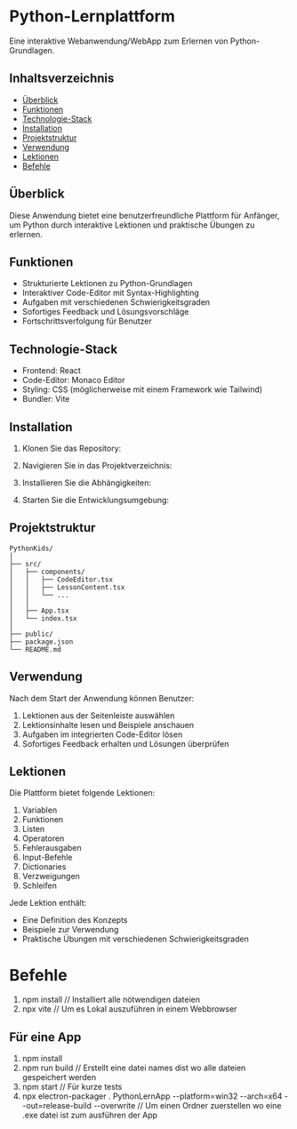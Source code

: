 # Python-Lernplattform

Eine interaktive Webanwendung/WebApp zum Erlernen von Python-Grundlagen.

## Inhaltsverzeichnis

- [Überblick](#überblick)
- [Funktionen](#funktionen)
- [Technologie-Stack](#technologie-stack)
- [Installation](#installation)
- [Projektstruktur](#projektstruktur)
- [Verwendung](#verwendung)
- [Lektionen](#lektionen)
- [Befehle](#befehle)

## Überblick

Diese Anwendung bietet eine benutzerfreundliche Plattform für Anfänger, um Python durch interaktive Lektionen und praktische Übungen zu erlernen.

## Funktionen

- Strukturierte Lektionen zu Python-Grundlagen
- Interaktiver Code-Editor mit Syntax-Highlighting
- Aufgaben mit verschiedenen Schwierigkeitsgraden
- Sofortiges Feedback und Lösungsvorschläge
- Fortschrittsverfolgung für Benutzer

## Technologie-Stack

- Frontend: React
- Code-Editor: Monaco Editor
- Styling: CSS (möglicherweise mit einem Framework wie Tailwind)
- Bundler: Vite

## Installation

1. Klonen Sie das Repository:

2. Navigieren Sie in das Projektverzeichnis:

3. Installieren Sie die Abhängigkeiten:

4. Starten Sie die Entwicklungsumgebung:


## Projektstruktur

```
PythonKids/
│
├── src/
│   ├── components/
│   │   ├── CodeEditor.tsx
│   │   ├── LessonContent.tsx
│   │   └── ...
│   │
│   ├── App.tsx
│   └── index.tsx
│
├── public/
├── package.json
└── README.md
```


## Verwendung

Nach dem Start der Anwendung können Benutzer:

1. Lektionen aus der Seitenleiste auswählen
2. Lektionsinhalte lesen und Beispiele anschauen
3. Aufgaben im integrierten Code-Editor lösen
4. Sofortiges Feedback erhalten und Lösungen überprüfen

## Lektionen

Die Plattform bietet folgende Lektionen:

1. Variablen
2. Funktionen
3. Listen
4. Operatoren
5. Fehlerausgaben
6. Input-Befehle
7. Dictionaries
8. Verzweigungen
9. Schleifen

Jede Lektion enthält:
- Eine Definition des Konzepts
- Beispiele zur Verwendung
- Praktische Übungen mit verschiedenen Schwierigkeitsgraden

# Befehle
1. npm install // Installiert alle nötwendigen dateien
2. npx vite // Um es Lokal auszuführen in einem Webbrowser
## Für eine App
1. npm install
2. npm run build // Erstellt eine datei names dist wo alle dateien gespeichert werden
3. npm start // Für kurze tests
4. npx electron-packager . PythonLernApp --platform=win32 --arch=x64 --out=release-build --overwrite // Um einen Ordner zuerstellen wo eine .exe datei ist zum ausführen der App